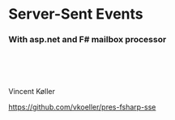 # Server-Sent Events 

### With asp.net and F# mailbox processor
<br/><br/>
<br/><br/>
Vincent Køller

https://github.com/vkoeller/pres-fsharp-sse

